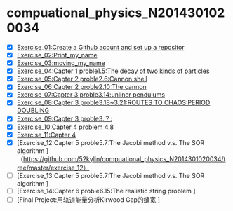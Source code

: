 # compuational_physics_N2014301020034
- [X] [Exercise_01:Create a Github acount and set up a repositor  ](https://github.com/52kylin/compuational_physics_N2014301020034/blob/Exercise_01/README.md)
- [X] [Exercise_02:Print_my_name ](https://github.com/52kylin/compuational_physics_N2014301020034/blob/master/exercise_02/exercise_02.md)
- [X] [Exercise_03:moving_my_name](https://github.com/52kylin/compuational_physics_N2014301020034/tree/master/Exercise_03)
- [X] [Exercise_04:Capter 1 proble1.5:The decay of two kinds of particles ](https://github.com/52kylin/compuational_physics_N2014301020034/blob/master/Exercise_04/Exercise_04.md)
- [X] [Exercise_05:Capter 2 proble2.6:Cannon shell ](https://github.com/52kylin/compuational_physics_N2014301020034/blob/master/exercise_05/exercise_05.md)
- [X] [Exercise_06:Capter 2 proble2.10:The cannon ](https://github.com/52kylin/compuational_physics_N2014301020034/blob/master/exercise_06/exercise_06.md)
- [X] [Exercise_07:Capter 3 proble3.14:unliner pendulums](https://github.com/52kylin/compuational_physics_N2014301020034/blob/master/exercise_07/exercise_07.md)
- [X] [Exercise_08:Capter 3 proble3.18~3.21:ROUTES TO CHAOS:PERIOD DOUBLING ](https://github.com/52kylin/compuational_physics_N2014301020034/blob/master/exercise_08/exercise_08.md)
- [X] [Exercise_09:Capter 3 proble3.？: ](https://github.com/52kylin/compuational_physics_N2014301020034/tree/master/exercise_09_new)
- [X] [Exercise_10:Capter 4 problem 4.8](https://www.zybuluo.com/52kylin/note/582215)
- [X] [Exercise_11:Capter 4 ](https://www.zybuluo.com/52kylin/note/590199)
- [X] [Exercise_12:Capter 5 proble5.7:The Jacobi method v.s. The SOR algorithm ]（https://github.com/52kylin/compuational_physics_N2014301020034/tree/master/exercise_12）
- [ ] [Exercise_13:Capter 5 proble5.7:The Jacobi method v.s. The SOR algorithm ]
- [ ] [Exercise_14:Capter 6 proble6.15:The realistic string problem ]
- [ ] [Final Project:用轨道能量分析Kirwood Gap的缝宽 ]
